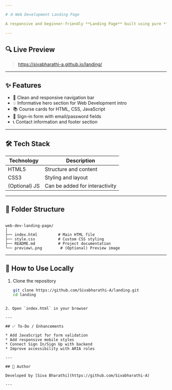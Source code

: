 ```yaml
---

# 🌐 Web Development Landing Page

A responsive and beginner-friendly **Landing Page** built using pure **HTML** and **CSS**. This project is a simple promotional layout for a Web Development course platform, showcasing featured content and a call-to-action to sign in or sign up.

---
```


## 🔍 Live Preview

> https://sivabharathi-a.github.io/landing/

---

## ✨ Features

- 🧭 Clean and responsive navigation bar
- 💡 Informative hero section for Web Development intro
- 📚 Course cards for HTML, CSS, JavaScript
- 🔐 Sign-in form with email/password fields
- 📞 Contact information and footer section

---

## 🛠 Tech Stack

| Technology | Description                  |
|------------|------------------------------|
| HTML5      | Structure and content        |
| CSS3       | Styling and layout           |
| (Optional) JS | Can be added for interactivity |

---

## 📁 Folder Structure

```

web-dev-landing-page/
│
├── index.html         # Main HTML file
├── style.css          # Custom CSS styling
├── README.md          # Project documentation
└── preview\.png        # (Optional) Preview image

````

---

## 🚀 How to Use Locally

1. Clone the repository
   ```bash
   git clone https://github.com/Sivabharathi-A/landing.git
   cd landing
````

2. Open `index.html` in your browser

---

## ✅ To-Do / Enhancements

* Add JavaScript for form validation
* Add responsive mobile styles
* Connect Sign In/Sign Up with backend
* Improve accessibility with ARIA roles

---

## 👤 Author

Developed by [Siva Bharathi](https://github.com/Sivabharathi-A)

---
